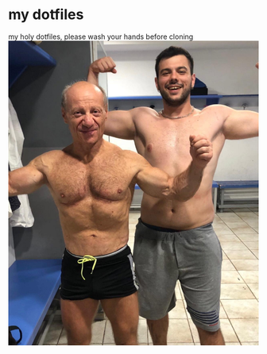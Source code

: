 # my dotfiles
my holy dotfiles, please wash your hands before cloning
![Me and the Maestro](io_col_maestro.jpeg)
